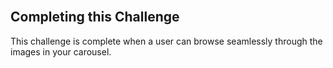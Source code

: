 <section class="module-section" name="Completing this Challenge">&nbsp;</section>

## Completing this Challenge

This challenge is complete when a user can browse seamlessly through the images in your carousel.


